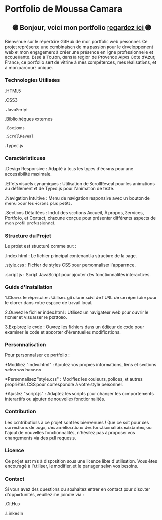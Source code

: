 


<h1>Portfolio de Moussa Camara</h1>


## <div align="center">🟣 Bonjour, voici mon  portfolio [regardez ici ](https://28121979.github.io/PortfolioV2/) 🟣</div>


Bienvenue sur le répertoire GitHub de mon portfolio web personnel. Ce projet représente une combinaison de ma passion pour le développement web et mon engagement à créer une présence en ligne professionnelle et accueillante. Basé à Toulon, dans la région de Provence Alpes Côte d'Azur, France, ce portfolio sert de vitrine à mes compétences, mes réalisations, et à mon parcours unique.




<h3>Technologies Utilisées</h3>


.HTML5

.CSS3

.JavaScript

.Bibliothèques externes :

    .Boxicons

    .ScrollReveal

   .Typed.js


<h3>Caractéristiques</h3>


.Design Responsive : Adapté à tous les types d'écrans pour une accessibilité maximale.

.Effets visuels dynamiques : Utilisation de ScrollReveal pour les animations au défilement et de Typed.js pour l'animation de texte.

.Navigation Intuitive : Menu de navigation responsive avec un bouton de menu pour les écrans plus petits.

.Sections Détaillées : Inclut des sections Accueil, À propos, Services, Portfolio, et Contact, chacune conçue pour présenter différents aspects de mon profil professionnel.

<h3>Structure du Projet</h3>

Le projet est structuré comme suit :

.Index.html : Le fichier principal contenant la structure de la page.

.style.css : Fichier de styles CSS pour personnaliser l'apparence.

.script.js : Script JavaScript pour ajouter des fonctionnalités interactives.

<h3>Guide d'Installation</h3>

1.Clonez le répertoire : Utilisez git clone suivi de l'URL de ce répertoire pour le cloner dans votre espace de travail local.

2.Ouvrez le fichier index.html : Utilisez un navigateur web pour ouvrir le fichier et visualiser le portfolio.

3.Explorez le code : Ouvrez les fichiers dans un éditeur de code pour examiner le code et apporter d'éventuelles modifications.


<h3>Personnalisation</h3>


Pour personnaliser ce portfolio :

*Modifiez "index.html" : Ajoutez vos propres informations, liens et sections selon vos besoins.

*Personnalisez "style.css" : Modifiez les couleurs, polices, et autres propriétés CSS pour correspondre à votre style personnel.

*Ajustez "script.js" : Adaptez les scripts pour changer les comportements interactifs ou ajouter de nouvelles fonctionnalités.


<h3>Contribution</h3>


Les contributions à ce projet sont les bienvenues ! Que ce soit pour des corrections de bugs, des améliorations des fonctionnalités existantes, ou l'ajout de nouvelles fonctionnalités, n'hésitez pas à proposer vos changements via des pull requests.


<h3>Licence</h3>


Ce projet est mis à disposition sous une licence libre d'utilisation. Vous êtes encouragé à l'utiliser, le modifier, et le partager selon vos besoins.


<h3>Contact</h3>


Si vous avez des questions ou souhaitez entrer en contact pour discuter d'opportunités, veuillez me joindre via :

.GitHub

.LinkedIn